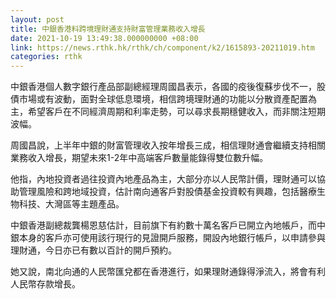 ```yaml
---
layout: post
title: 中銀香港料跨境理財通支持財富管理業務收入增長
date: 2021-10-19 13:49:38.000000000 +08:00
link: https://news.rthk.hk/rthk/ch/component/k2/1615893-20211019.htm
categories: rthk
---
```


中銀香港個人數字銀行產品部副總經理周國昌表示，各國的疫後復蘇步伐不一，股債市場或有波動，面對全球低息環境，相信跨境理財通的功能以分散資產配置為主，希望客戶在不同經濟周期和利率走勢，可以尋求長期穩健收入，而非關注短期波幅。

周國昌說，上半年中銀的財富管理收入按年增長三成，相信理財通會繼續支持相關業務收入增長，期望未來1-2年中高端客戶數量能錄得雙位數升幅。

他指，內地投資者過往投資內地產品為主，大部分亦以人民幣計價，理財通可以協助管理風險和跨地域投資，估計南向通客戶對股債基金投資較有興趣，包括醫療生物科技、大灣區等主題產品。

中銀香港副總裁龔楊恩慈估計，目前旗下有約數十萬名客戶已開立內地帳戶，而中銀本身的客戶亦可使用該行現行的見證開戶服務，開設內地銀行帳戶，以申請參與理財通，今日亦已有數以百計的開戶預約。

她又說，南北向通的人民幣匯兌都在香港進行，如果理財通錄得淨流入，將會有利人民幣存款增長。
